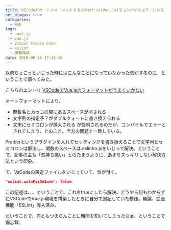 ```yaml
---
title: VSCodeでオートフォーマットするとNuxt.js(Vue.js)でコンパイルエラーになる
set_disqus: true
categories:
  - Web
tags:
  - nuxt.js
  - vue.js
  - Visual Studio Code
  - eslint
  - 開発環境
date: 2018-08-16 17:33:30
---
```

以前ちょこっといじった時にはこんなことになっていなかった気がするのに、ということで調べてみた。

こちらのエントリ
[VSCodeでVue.jsのフォーマットがうまくいかない](http://su-kun1899.hatenablog.com/entry/2018/01/23/230000)

オートフォーマットにより、
- 関数名とカッコの間にあるスペースが消される
- 文字列の指定子？がダブルクォートに書き換えられる
- 文末にセミコロンが挿入される
が強制されるのだが、コンパイルでエラーとされてしまう、とのこと。当方の問題と一致している。

Prettierというプラグインを入れてセッティングを書き換えることで文字列とセミコロンは解決し、関数のスペースは.eslintrx.jsをいじって解決。ということで、記事の主も「気持ち悪い」とのたまうように、あまりスッキリしない解決方法という印象。

で、VsCodeの設定ファイルをいじっていて、気が付く。

```settings.json
"eslint.autoFixOnSave": false
```
この記述は、、、ということで、これをtrueにしたら解決。どうやら何もわからずにVSCodeでVue.js環境を構築したときに自分で追記していた模様。無論、拡張機能「ESLint」導入済み。

ということで、何ともつまらんことに時間を割いてしまったなぁ、ということで備忘録。
